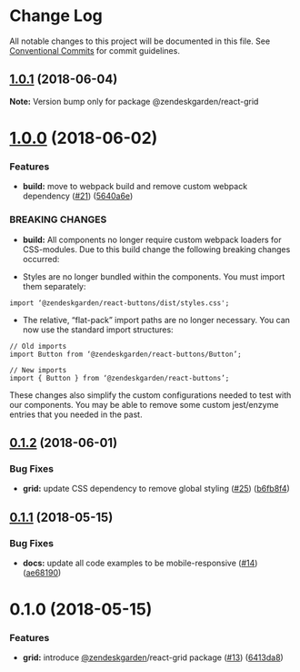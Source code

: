 # Change Log

All notable changes to this project will be documented in this file.
See [Conventional Commits](https://conventionalcommits.org) for commit guidelines.

<a name="1.0.1"></a>
## [1.0.1](https://github.com/zendeskgarden/react-components/compare/@zendeskgarden/react-grid@1.0.0...@zendeskgarden/react-grid@1.0.1) (2018-06-04)




**Note:** Version bump only for package @zendeskgarden/react-grid

<a name="1.0.0"></a>
# [1.0.0](https://github.com/zendeskgarden/react-components/compare/@zendeskgarden/react-grid@0.1.2...@zendeskgarden/react-grid@1.0.0) (2018-06-02)


### Features

* **build:** move to webpack build and remove custom webpack dependency ([#21](https://github.com/zendeskgarden/react-components/issues/21)) ([5640a6e](https://github.com/zendeskgarden/react-components/commit/5640a6e))


### BREAKING CHANGES

* **build:** All components no longer require custom webpack loaders for CSS-modules. Due to this build change the following breaking changes occurred:

* Styles are no longer bundled within the components. You must import them separately:

```
import ‘@zendeskgarden/react-buttons/dist/styles.css';
```

* The relative, “flat-pack” import paths are no longer necessary. You can now use the standard import structures:

```
// Old imports
import Button from ‘@zendeskgarden/react-buttons/Button’;

// New imports
import { Button } from ‘@zendeskgarden/react-buttons’;
```

These changes also simplify the custom configurations needed to test with our components. You may be able to remove some custom jest/enzyme entries that you needed in the past.




<a name="0.1.2"></a>
## [0.1.2](https://github.com/zendeskgarden/react-components/compare/@zendeskgarden/react-grid@0.1.1...@zendeskgarden/react-grid@0.1.2) (2018-06-01)


### Bug Fixes

* **grid:** update CSS dependency to remove global styling ([#25](https://github.com/zendeskgarden/react-components/issues/25)) ([b6fb8f4](https://github.com/zendeskgarden/react-components/commit/b6fb8f4))




<a name="0.1.1"></a>
## [0.1.1](https://github.com/zendeskgarden/react-components/compare/@zendeskgarden/react-grid@0.1.0...@zendeskgarden/react-grid@0.1.1) (2018-05-15)


### Bug Fixes

* **docs:** update all code examples to be mobile-responsive ([#14](https://github.com/zendeskgarden/react-components/issues/14)) ([ae68190](https://github.com/zendeskgarden/react-components/commit/ae68190))




<a name="0.1.0"></a>
# 0.1.0 (2018-05-15)


### Features

* **grid:** introduce [@zendeskgarden](https://github.com/zendeskgarden)/react-grid package ([#13](https://github.com/zendeskgarden/react-components/issues/13)) ([6413da8](https://github.com/zendeskgarden/react-components/commit/6413da8))
